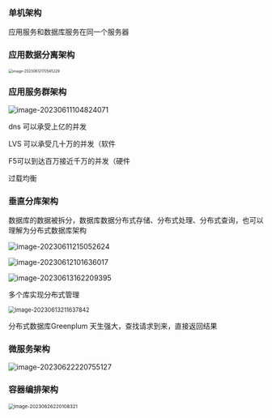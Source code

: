 ### 单机架构

应用服务和数据库服务在同一个服务器

### 应用数据分离架构

<img src="C:\Users\ZZZXXXJJ\AppData\Roaming\Typora\typora-user-images\image-20230612170545229.png" alt="image-20230612170545229" style="zoom: 50%;" />

### 应用服务群架构

![image-20230611104824071](C:\Users\ZZZXXXJJ\AppData\Roaming\Typora\typora-user-images\image-20230611104824071.png)

dns 可以承受上亿的并发

LVS 可以承受几十万的并发（软件

F5可以到达百万接近千万的并发（硬件

过载均衡

### 垂直分库架构

数据库的数据被拆分，数据库数据分布式存储、分布式处理、分布式查询，也可以理解为分布式数据库架构

![image-20230611215052624](C:\Users\ZZZXXXJJ\AppData\Roaming\Typora\typora-user-images\image-20230611215052624.png)

 ![image-20230612101636017](C:\Users\ZZZXXXJJ\AppData\Roaming\Typora\typora-user-images\image-20230612101636017.png)

![image-20230613162209395](C:\Users\ZZZXXXJJ\AppData\Roaming\Typora\typora-user-images\image-20230613162209395.png)

 多个库实现分布式管理

<img src="C:\Users\ZZZXXXJJ\AppData\Roaming\Typora\typora-user-images\image-20230613211637842.png" alt="image-20230613211637842" style="zoom: 80%;" />

分布式数据库Greenplum 天生强大，查找请求到来，直接返回结果 

### 微服务架构

![image-20230622220755127](C:\Users\ZZZXXXJJ\AppData\Roaming\Typora\typora-user-images\image-20230622220755127.png)

### 容器编排架构

<img src="C:\Users\ZZZXXXJJ\AppData\Roaming\Typora\typora-user-images\image-20230626220108321.png" alt="image-20230626220108321" style="zoom: 67%;" />